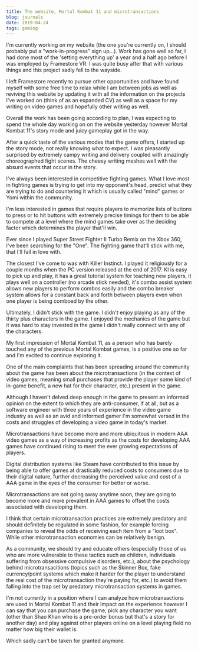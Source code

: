 ```yaml
---
title: The website, Mortal Kombat 11 and microtransactions
blog: journals
date: 2019-04-24
tags: gaming
---
```

I'm currently working on my website (the one you're currently on, I should probably put a "work-in-progress" sign up...). Work has gone well so far, I had done most of the 'setting everything up' a year and a half ago before I was employed by Framestore VR. I was quite busy after that with various things and this project sadly fell to the wayside.

I left Framestore recently to pursue other opportunities and have found myself with some free time to relax while I am between jobs as well as reviving this website by updating it with all the information on the projects I've worked on (think of as an expanded CV) as well as a space for my writing on video games and hopefully other writing as well.

Overall the work has been going according to plan, I was expecting to spend the whole day working on on the website yesterday however Mortal Kombat 11's story mode and juicy gameplay got in the way.

After a quick taste of the various modes that the game offers, I started up the story mode, not really knowing what to expect. I was pleasantly surprised by extremely campy writing and delivery coupled with amazingly choreographed fight scenes. The cheesy writing meshes well with the absurd events that occur in the story.

I've always been interested in competitive fighting games. What I love most in fighting games is trying to get into my opponent's head, predict what they are trying to do and countering it which is usually called "mind" games or Yomi within the community.

I'm less interested in games that require players to memorize lists of buttons to press or to hit buttons with extremely precise timings for them to be able to compete at a level where the mind games take over as the deciding factor which determines the player that'll win.

Ever since I played Super Street Fighter II Turbo Remix on the Xbox 360, I've been searching for the "One". The fighting game that'll stick with me, that I'll fall in love with.

The closest I've come to was with Killer Instinct. I played it religiously for a couple months when the PC version released at the end of 2017. KI is easy to pick up and play, it has a great tutorial system for teaching new players, it plays well on a controller (no arcade stick needed), it's combo assist system allows new players to perform combos easily and the combo breaker system allows for a constant back and forth between players even when one player is being comboed by the other.

Ultimately, I didn't stick with the game. I didn't enjoy playing as any of the thirty plus characters in the game. I enjoyed the mechanics of the game but it was hard to stay invested in the game I didn't really connect with any of the characters.

My first impression of Mortal Kombat 11, as a person who has barely touched any of the previous Mortal Kombat games, is a positive one so far and I'm excited to continue exploring it.

One of the main complaints that has been spreading around the community about the game has been about the microtransactions (in the context of video games, meaning small purchases that provide the player some kind of in-game benefit, a new hat for their character, etc.) present in the game.

Although I haven't delved deep enough in the game to present an informed opinion on the extent to which they are anti-consumer, if at all, but as a software engineer with three years of experience in the video game industry as well as an avid and informed gamer I'm somewhat versed in the costs and struggles of developing a video game in today's market.

Microtransactions have become more and more ubiquitous in modern AAA video games as a way of increasing profits as the costs for developing AAA games have continued rising to meet the ever growing expectations of players.

Digital distribution systems like Steam have contributed to this issue by being able to offer games at drastically reduced costs to consumers due to their digital nature, further decreasing the perceived value and cost of a AAA game in the eyes of the consumer for better or worse.

Microtransactions are not going away anytime soon, they are going to become more and more prevalent in AAA games to offset the costs associated with developing them.

I think that certain microtransaction practices are extremely predatory and should definitely be regulated in some fashion, for example forcing companies to reveal the odds of receiving each item from a "loot box". While other microtransaction economies can be relatively benign.

As a community, we should try and educate others (especially those of us who are more vulnerable to these tactics such as children, individuals suffering from obsessive compulsive disorders, etc.), about the psychology behind microtransacitions (topics such as the Skinner Box, fake currency/point systems which make it harder for the player to understand the real cost of the microtransaction they're paying for, etc.) to avoid them falling into the trap set by predatory microtransaction systems in games.

I'm not currently in a position where I can analyze how microtransactions are used in Mortal Kombat 11 and their impact on the experience however I can say that you can purchase the game, pick any character you want (other than Shao Khan who is a pre-order bonus but that's a story for another day) and play against other players online on a level playing field no matter how big their wallet is.

Which sadly can't be taken for granted anymore.

